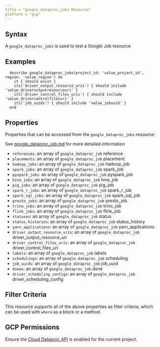 ```yaml
---
title = "google_dataproc_jobs Resource"
platform = "gcp"
---
```


## Syntax
A `google_dataproc_jobs` is used to test a Google Job resource

## Examples
```
  describe google_dataproc_jobs(project_id: 'value_project_id', region: 'value_region') do
    it { should exist }
    its('driver_output_resource_uris') { should include 'value_driveroutputresourceuri' }
    its('driver_control_files_uris') { should include 'value_drivercontrolfilesuri' }
    its('job_uuids') { should include 'value_jobuuid' }
  end
```

## Properties
Properties that can be accessed from the `google_dataproc_jobs` resource:

See [google_dataproc_job.md](google_dataproc_job.md) for more detailed information
* `references`: an array of `google_dataproc_job` reference
* `placements`: an array of `google_dataproc_job` placement
* `hadoop_jobs`: an array of `google_dataproc_job` hadoop_job
* `spark_jobs`: an array of `google_dataproc_job` spark_job
* `pyspark_jobs`: an array of `google_dataproc_job` pyspark_job
* `hive_jobs`: an array of `google_dataproc_job` hive_job
* `pig_jobs`: an array of `google_dataproc_job` pig_job
* `spark_r_jobs`: an array of `google_dataproc_job` spark_r_job
* `spark_sql_jobs`: an array of `google_dataproc_job` spark_sql_job
* `presto_jobs`: an array of `google_dataproc_job` presto_job
* `trino_jobs`: an array of `google_dataproc_job` trino_job
* `flink_jobs`: an array of `google_dataproc_job` flink_job
* `statuses`: an array of `google_dataproc_job` status
* `status_histories`: an array of `google_dataproc_job` status_history
* `yarn_applications`: an array of `google_dataproc_job` yarn_applications
* `driver_output_resource_uris`: an array of `google_dataproc_job` driver_output_resource_uri
* `driver_control_files_uris`: an array of `google_dataproc_job` driver_control_files_uri
* `labels`: an array of `google_dataproc_job` labels
* `schedulings`: an array of `google_dataproc_job` scheduling
* `job_uuids`: an array of `google_dataproc_job` job_uuid
* `dones`: an array of `google_dataproc_job` done
* `driver_scheduling_configs`: an array of `google_dataproc_job` driver_scheduling_config

## Filter Criteria
This resource supports all of the above properties as filter criteria, which can be used
with `where` as a block or a method.

## GCP Permissions

Ensure the [Cloud Dataproc API](https://console.cloud.google.com/apis/library/dataproc.googleapis.com) is enabled for the current project.
